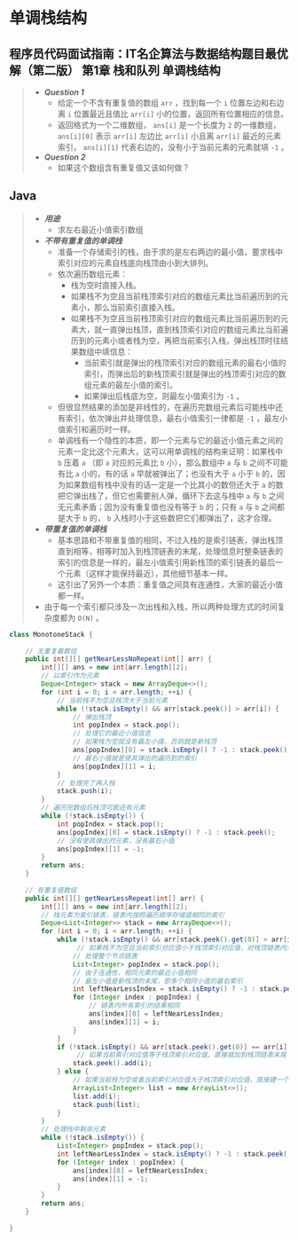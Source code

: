 # 单调栈结构

## 程序员代码面试指南：IT名企算法与数据结构题目最优解（第二版） 第1章 栈和队列 单调栈结构

> - ***Question 1***
>   - 给定一个不含有重复值的数组 `arr` ，找到每一个 `i` 位置左边和右边离 `i` 位置最近且值比 `arr[i]` 小的位置，返回所有位置相应的信息。
>   - 返回格式为一个二维数组， `ans[i]` 是一个长度为 `2` 的一维数组， `ans[i][0]` 表示 `arr[i]` 左边比 `arr[i]` 小且离 `arr[i]` 最近的元素索引， `ans[i][1]` 代表右边的，没有小于当前元素的元素就填 `-1` 。
> - ***Question 2***
>   - 如果这个数组含有重复值又该如何做？

## Java

> - ***用途***
>   - 求左右最近小值索引数组
> - ***不带有重复值的单调栈***
>   - 准备一个存储索引的栈，由于求的是左右两边的最小值，要求栈中索引对应的元素自栈底向栈顶由小到大排列。
>   - 依次遍历数组元素：
>     - 栈为空时直接入栈。
>     - 如果栈不为空且当前栈顶索引对应的数组元素比当前遍历到的元素小，那么当前索引直接入栈。
>     - 如果栈不为空且当前栈顶索引对应的数组元素比当前遍历到的元素大，就一直弹出栈顶，直到栈顶索引对应的数组元素比当前遍历到的元素小或者栈为空，再把当前索引入栈，弹出栈顶时往结果数组中填信息：
>       - 当前索引就是弹出的栈顶索引对应的数组元素的最右小值的索引，而弹出后的新栈顶索引就是弹出的栈顶索引对应的数组元素的最左小值的索引。
>       - 如果弹出后栈底为空，则最左小值索引为 `-1` 。
>   - 但很显然结果的添加是非线性的，在遍历完数组元素后可能栈中还有索引，依次弹出并处理信息，最右小值索引一律都是 `-1` ，最左小值索引和遍历时一样。
>   - 单调栈有一个隐性的本质，即一个元素与它的最近小值元素之间的元素一定比这个元素大，这可以用单调栈的结构来证明：如果栈中 `b` 压着 `a` （即 `a` 对应的元素比 `b` 小），那么数组中 `a` 与 `b` 之间不可能有比 `a` 小的，有的话 `a` 早就被弹出了；也没有大于 `a` 小于 `b` 的，因为如果数组有栈中没有的话一定是一个比其小的数但还大于 `a` 的数把它弹出栈了，但它也需要别人弹，循环下去这与栈中 `a` 与 `b` 之间无元素矛盾；因为没有重复值也没有等于 `b` 的；只有 `a` 与 `b` 之间都是大于 `b` 的， `b` 入栈时小于这些数把它们都弹出了，这才合理。
> - ***带重复值的单调栈***
>   - 基本思路和不带重复值的相同，不过入栈的是索引链表，弹出栈顶直到相等，相等时加入到栈顶链表的末尾，处理信息时整条链表的索引的信息是一样的，最左小值索引用新栈顶的索引链表的最后一个元素（这样才能保持最近），其他细节基本一样。
>   - 这引出了另外一个本质：重复值之间具有连通性，大家的最近小值都一样。
> - 由于每一个索引都只涉及一次出栈和入栈，所以两种处理方式的时间复杂度都为 `O(N)` 。

```java
class MonotoneStack {
    
    // 无重复着数组
    public int[][] getNearLessNoRepeat(int[] arr) {
        int[][] ans = new int[arr.length][2];
        // 以索引作为元素
        Deque<Integer> stack = new ArrayDeque<>();
        for (int i = 0; i < arr.length; ++i) {
            // 当前栈不为空且栈顶大于当前元素
            while (!stack.isEmpty() && arr[stack.peek()] > arr[i]) {
                // 弹出栈顶
                int popIndex = stack.pop();
                // 处理它的最近小值信息
                // 如果栈为空就没有最左小值，否则就是新栈顶
                ans[popIndex][0] = stack.isEmpty() ? -1 : stack.peek();
                // 最右小值就是使其弹出的遍历到的索引
                ans[popIndex][1] = i;
            }
            // 处理完了再入栈
            stack.push(i);
        }
        // 遍历完数组后栈顶可能还有元素
        while (!stack.isEmpty()) {
            int popIndex = stack.pop();
            ans[popIndex][0] = stack.isEmpty() ? -1 : stack.peek();
            // 没有使其弹出的元素，没有最右小值
            ans[popIndex][1] = -1;
        }
        return ans;
    }
    
    // 有重复值数组
    public int[][] getNearLessRepeat(int[] arr) {
        int[][] ans = new int[arr.length][2];
        // 栈元素为索引链表，链表内按照遍历顺序存储值相同的索引
        Deque<List<Integer>> stack = new ArrayDeque<>();
        for (int i = 0; i < arr.length; ++i) {
            while (!stack.isEmpty() && arr[stack.peek().get(0)] > arr[i]) {
                 // 如果栈不为空且当前索引对应值小于栈顶索引对应值，对栈顶链表内元素执行结算操作
                // 处理整个节点链表
                List<Integer> popIndex = stack.pop();
                // 由于连通性，相同元素的最近小值相同
                // 最左小值是新栈顶的末尾，即多个相同小值的最右索引
                int leftNearLessIndex = stack.isEmpty() ? -1 : stack.peek().get(stack.peek().size() - 1);
                for (Integer index : popIndex) {
                    // 链表内所有索引的结果相同
                    ans[index][0] = leftNearLessIndex;
                    ans[index][1] = i;
                }
            }
            if (!stack.isEmpty() && arr[stack.peek().get(0)] == arr[i]) {
                 // 如果当前索引对应值等于栈顶索引对应值，直接就加到栈顶链表末尾
                stack.peek().add(i);
            } else {
                // 如果当前栈为空或者当前索引对应值大于栈顶索引对应值，直接建一个新链表入栈
                ArrayList<Integer> list = new ArrayList<>();
                list.add(i);
                stack.push(list);
            }
        }
        // 处理栈中剩余元素
        while (!stack.isEmpty()) {
            List<Integer> popIndex = stack.pop();
            int leftNearLessIndex = stack.isEmpty() ? -1 : stack.peek().get(stack.peek().size() - 1);
            for (Integer index : popIndex) {
                ans[index][0] = leftNearLessIndex;
                ans[index][1] = -1;
            }
        }
        return ans;
    }
    
}
```
